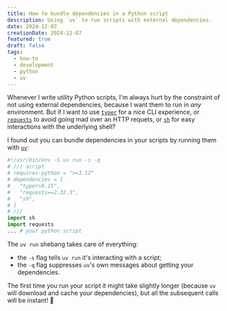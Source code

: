 ```yaml
---
title: How to bundle dependencies in a Python script
description: Using `uv` to run scripts with external dependencies.
date: 2024-12-07
creationDate: 2024-12-07
featured: true
draft: false
tags:
  - how-to
  - development
  - python
  - uv
---
```


Whenever I write utility Python scripts, I'm always hurt by the constraint of not using external dependencies, because I want them to run in _any_ environment. But if I want to use [`typer`](https://github.com/fastapi/typer) for a nice CLI experience, or [`requests`](https://requests.readthedocs.io/en/latest/) to avoid going mad over an HTTP requets, or [`sh`](https://github.com/amoffat/sh) for easy interactions with the underlying shell?

I found out you can bundle dependencies in your scripts by running them with [`uv`](https://github.com/astral-sh/uv):

```python
#!/usr/bin/env -S uv run -s -q
# /// script
# requires-python = ">=3.12"
# dependencies = [
#   "typer>0.15",
#   "requests==2.32.3",
#   "sh",
# ]
# ///
import sh
import requests
... # your python script
```

The `uv run` shebang takes care of everything:

- the `-s` flag tells `uv run` it's interacting with a script;
- the `-q` flag suppresses `uv`'s own messages about getting your dependencies.

The first time you run your script it might take slightly longer (because `uv` will download and cache your dependencies), but all the subsequent calls will be instant! 🌈
